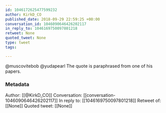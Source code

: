```yaml
---
id: 1046172625477599232
author: KirkD_CO
published_date: 2018-09-29 22:59:25 +00:00
conversation_id: 1046090646426202117
in_reply_to: 1046169750097801218
retweet: None
quoted_tweet: None
type: tweet
tags:

---
```


@muscovitebob @yudapearl The quote is paraphrased from one of his papers.

### Metadata

Author: [[@KirkD_CO]]
Conversation: [[conversation-1046090646426202117]]
In reply to: [[1046169750097801218]]
Retweet of: [[None]]
Quoted tweet: [[None]]
